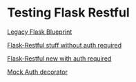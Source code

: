 # Testing Flask Restful


[Legacy Flask Blueprint](https://github.com/chespinoza/test-flask-rest/blob/flask-restful/api/v1/sensors.py)


[Flask-Restful stuff without auth required](https://github.com/chespinoza/test-flask-rest/blob/flask-restful/api/v1/greetings.py)

[Flask-Restful new with auth required](https://github.com/chespinoza/test-flask-rest/blob/flask-restful/api/v1/students.py)


[Mock Auth decorator](https://github.com/chespinoza/test-flask-rest/blob/flask-restful/api/v1/auth.py)
